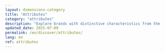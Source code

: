 ```yaml
---
layout: dimensions-category
title: "Attributes"
category: "attributes"
description: "Explore brands with distinctive characteristics from the BRICS+"
updated_date: 2025-07-09
permalink: /en/discover/attributes/
lang: en
ref: attributes
---
```

